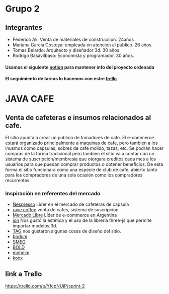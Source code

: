 # Grupo 2 
## Integrantes
+ Federico Ali: Venta de materiales de construccion.  24años 
+ Mariana Garcia Costoya: empleada en atencion al publico. 26 años.
+ Tomas Belardo: Arquitecto y diseñador 3d. 30 años. 
+ Rodrigo Basavilbaso: Economista y programador. 30 años.

#### Usamos el siguiente [notion](https://sunny-tumbleweed-79d.notion.site/Trabajo-Integrador-5bcc3261f92646bea07721a4aee4d874) para mantener info del proyecto ordenada
#### El seguimiento de tareas lo hacemos con estre [trello](https://trello.com/b/V46ylRJE/sprint-1)



# JAVA CAFE
## Venta de cafeteras e insumos relacionados al cafe.

El sitio apunta a crear un publico de tomadores de cafe. El e-commerce estará organizado principalmente a maquinas de cafe, pero tambien a los inusmos como capsulas, sobres de cafe molido, tazas, etc. Se podrán hacer compras de la forma tradicional pero tambien el sitio va a contar con un sistema de suscripcion/membresia que otorgara creditos cada mes a los usuarios para que puedan comprar productos o obtener beneficios. De esta forma el sitio funcionara como una especie de club de cafe, abierto tanto para los compradores de una sola ocasión como los compradores recurrentes. 


 ### Inspiración en referentes del mercado
 + [Nespresso](https://www.nespresso.com/ar/?gclid=Cj0KCQjw1N2TBhCOARIsAGVHQc7Gbt5oRbZbD0FXgrLjR79xeydg_rN0uexHieKRl5tRfLzOTkSiEx8aAqvUEALw_wcB&gclsrc=aw.ds) Lider en el mercado de cafeteras de capsula
 + [rave coffee](https://ravecoffee.co.uk/) venta de cafes, sistema de suscripcion
 + [Mercado Libre](https://www.mercadolibre.com.ar/) Líder de e-commerce en Argentina
 + [ion](https://exp-ion.lusion.co/) Nos gustó la estética y el uso de la librería three-js que permite importar modelos 3d.
 + [TAG](https://www.tagheuer.com/fr/en/smartwatches/collection-connected.html/) nos gustaron algunas cosas de diseño del sitio.
 + [bodum](https://www.bodum.com/gb/en/) 
 + [SMEG](https://www.smeg.com/sda-espresso-coffee-machines)
 + [BOLD](https://boldcapitalpartners.com/)
 + [moheim](https://moheim.com/)
 + [koox](http://koox.co.uk/)

## link a Trello
https://trello.com/b/YfcpNUjP/sprint-2

 
 
 
 

